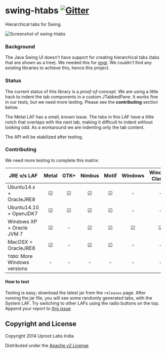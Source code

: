 swing-htabs [![Gitter](https://badges.gitter.im/UprootLabs/swing-htabs.png)](https://gitter.im/UprootLabs/swing-htabs?utm_source=badge)
===========

Hierarchical tabs for Swing.

![Screenshot of swing-htabs](http://i.imgur.com/V36Bjf6.gif)

### Background
The Java Swing UI doesn't have support for creating hierarchical tabs (tabs that are shown as a tree).
We needed this for [gngr](https://gngr.info).
We couldn't find any existing libraries to achieve this, hence this project.

### Status
The current status of this library is a *proof-of-concept*. We are using a little hack to indent the tab components
in a custom JTabbedPane. It works fine in our tests, but we need more testing. Please see the **contributing** section below.

The Metal LAF has a small, known issue. The tabs in this LAF have a little notch that overlaps with the next tab, making
it difficult to indent without looking odd. As a workaround we are indenting only the tab content.

The API will be stabilized after testing.

### Contributing
We need more testing to complete this matrix:

JRE v/s LAF                  | Metal    | GTK+     | Nimbus   | Motif   | Windows | Windows Classic | MacOSX
-----------------            | :-----:  | :-----:  | :-----:  | :-----: | :-----: | :-------------: | :-----: 
Ubuntu14.x + OracleJRE8      | ☑        | ☑        | ☑        | ☑       | -       | -               | -       
Ubuntu14.10 + OpenJDK7       | ☑        | ☑        | ☑        | ☑       | -       | -               | -       
Windows XP + Oracle JVM 7    | ☑        | -        | ☑        | ☑       | ☑       | ☑               | -       
MacOSX + OracleJRE8          | ☑        | -        | ☑        | ☑       | -       | -               | ☑       
`TODO`: More Windows versions| -        | -        | -        | -       | -       | -               | -

#### How to test
Testing is easy; download the latest jar from the `releases` page. After running the jar file, you will
see some randomly generated tabs, with the System LAF. Try switching to other LAFs using the radio buttons
on the top. Append your report to [this issue](https://github.com/UprootLabs/swing-htabs/issues/1)

## Copyright and License

Copyright 2014 Uproot Labs India

Distributed under the [Apache v2 License](https://www.apache.org/licenses/LICENSE-2.0.html)
